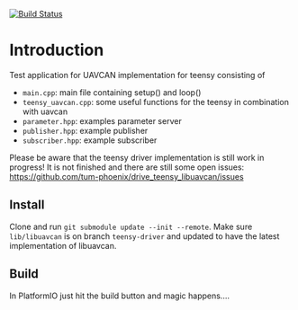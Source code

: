 [![Build Status](https://travis-ci.org/tum-phoenix/drive_teensy_tester.svg?branch=master)](https://travis-ci.org/tum-phoenix/drive_teensy_tester)

# Introduction

Test application for UAVCAN implementation for teensy consisting of 
* `main.cpp`: main file containing setup() and loop()
* `teensy_uavcan.cpp`: some useful functions for the teensy in combination with uavcan
* `parameter.hpp`: examples parameter server
* `publisher.hpp`: example publisher
* `subscriber.hpp`: example subscriber

Please be aware that the teensy driver implementation is still work in progress! It is not finished and there are still some open issues: https://github.com/tum-phoenix/drive_teensy_libuavcan/issues

## Install

Clone and run `git submodule update --init --remote`. Make sure `lib/libuavcan`
is on branch `teensy-driver` and updated to have the latest implementation of libuavcan.

## Build

In PlatformIO just hit the build button and magic happens....
